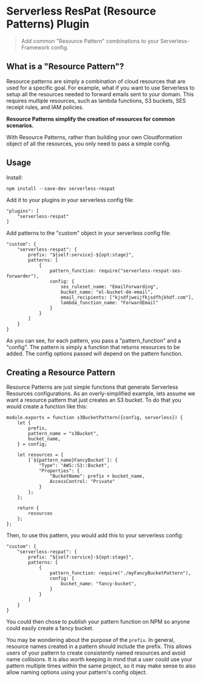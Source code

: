 # Serverless ResPat (Resource Patterns) Plugin
> Add common "Resource Pattern" combinations to your Serverless-Framework config.

## What is a "Resource Pattern"?
Resource patterns are simply a combination of cloud resources that are used for a specific goal. For example, what if you want to use Serverless to setup all the resources needed to forward emails sent to your domain. This requires multiple resources, such as lambda functions, S3 buckets, SES receipt rules, and IAM policies.

**Resource Patterns simplify the creation of resources for common scenarios.**

With Resource Patterns, rather than building your own Cloudformation object of all the resources, you only need to pass a simple config.

## Usage
Install:

`npm install --save-dev serverless-respat`

Add it to your plugins in your serverless config file:
```
"plugins": [
	"serverless-respat"
]
```

Add patterns to the "custom" object in your serverless config file:
```
"custom": {
	"serverless-respat": {
		prefix: "${self:service}-${opt:stage}",
		patterns: [
			{
				pattern_function: require("serverless-respat-ses-forwarder"),
				config: {
					ses_ruleset_name: "EmailForwarding",
					bucket_name: "el-bucket-de-email",
					email_recipients: ["kjsdfjweijfkjsdfhjkhdf.com"],
					lambda_function_name: "ForwardEmail"
				}
			}
		]
	}
}
```

As you can see, for each pattern, you pass a "pattern_function" and a "config". The pattern is simply a function that returns resources to be added. The config options passed will depend on the pattern function.

## Creating a Resource Pattern
Resource Patterns are just simple functions that generate Serverless Resources configurations. As an overly-simplified example, lets assume we want a resource pattern that just creates an S3 bucket. To do that you would create a function like this:

```
module.exports = function s3BucketPattern({config, serverless}) {
	let {
		prefix,
		pattern_name = "s3Bucket",
		bucket_name,
	} = config;

	let resources = {
		[`${pattern_name}FancyBucket`]: {
			"Type": "AWS::S3::Bucket",
			"Properties": {
				"BucketName": prefix + bucket_name,
				AccessControl: "Private"
			}
		};
	};

	return {
		resources
	};
};
```

Then, to use this pattern, you would add this to your serverless config:
```
"custom": {
	"serverless-respat": {
		prefix: "${self:service}-${opt:stage}",
		patterns: [
			{
				pattern_function: require("./myFancyBucketPattern"),
				config: {
					bucket_name: "fancy-bucket",
				}
			}
		]
	}
}
```

You could then chose to publish your pattern function on NPM so anyone could easily create a fancy bucket.

You may be wondering about the purpose of the `prefix`. In general, resource names created in a pattern should include the prefix. This allows users of your pattern to create consistently named resources and avoid name collisions. It is also worth keeping in mind that a user could use your pattern multiple times within the same project, so it may make sense to also allow naming options using your pattern's config object.
